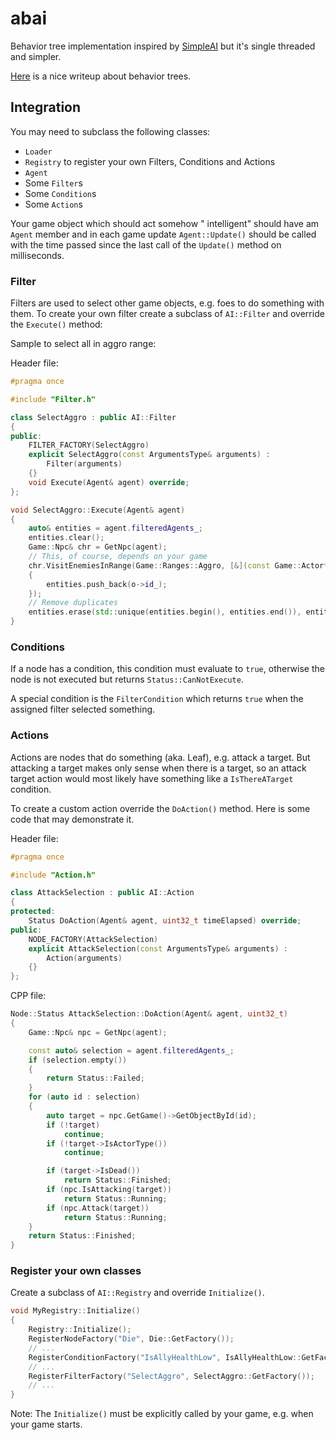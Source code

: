 # abai

Behavior tree implementation inspired by [SimpleAI](https://github.com/mgerhardy/simpleai)
but it's single threaded and simpler.

[Here](https://outforafight.wordpress.com/2014/07/15/behaviour-behavior-trees-for-ai-dudes-part-1/)
is a nice writeup about behavior trees.

## Integration

You may need to subclass the following classes:

* `Loader`
* `Registry` to register your own Filters, Conditions and Actions
* `Agent`
* Some `Filter`s
* Some `Condition`s
* Some `Action`s

Your game object which should act somehow " intelligent" should have am `Agent`
member and in each game update `Agent::Update()` should be called with the time
passed since the last call of the `Update()` method on milliseconds.

### Filter

Filters are used to select other game objects, e.g. foes to do something with
them. To create your own filter create a subclass of `AI::Filter` and override
the `Execute()` method:

Sample to select all in aggro range:

Header file:

~~~cpp
#pragma once

#include "Filter.h"

class SelectAggro : public AI::Filter
{
public:
    FILTER_FACTORY(SelectAggro)
    explicit SelectAggro(const ArgumentsType& arguments) :
        Filter(arguments)
    {}
    void Execute(Agent& agent) override;
};
~~~

~~~cpp
void SelectAggro::Execute(Agent& agent)
{
    auto& entities = agent.filteredAgents_;
    entities.clear();
    Game::Npc& chr = GetNpc(agent);
    // This, of course, depends on your game
    chr.VisitEnemiesInRange(Game::Ranges::Aggro, [&](const Game::Actor* o)
    {
        entities.push_back(o->id_);
    });
    // Remove duplicates
    entities.erase(std::unique(entities.begin(), entities.end()), entities.end());
}
~~~

### Conditions

If a node has a condition, this condition must evaluate to `true`, otherwise the
node is not executed but returns `Status::CanNotExecute`.

A special condition is the `FilterCondition` which returns `true` when the assigned
filter selected something.

### Actions

Actions are nodes that do something (aka. Leaf), e.g. attack a target. But attacking
a target makes only sense when there is a target, so an attack target action would
most likely have something like a `IsThereATarget` condition.

To create a custom action override the `DoAction()` method. Here is some code that
may demonstrate it.

Header file:

~~~cpp
#pragma once

#include "Action.h"

class AttackSelection : public AI::Action
{
protected:
    Status DoAction(Agent& agent, uint32_t timeElapsed) override;
public:
    NODE_FACTORY(AttackSelection)
    explicit AttackSelection(const ArgumentsType& arguments) :
        Action(arguments)
    {}
};
~~~

CPP file:

~~~cpp
Node::Status AttackSelection::DoAction(Agent& agent, uint32_t)
{
    Game::Npc& npc = GetNpc(agent);

    const auto& selection = agent.filteredAgents_;
    if (selection.empty())
    {
        return Status::Failed;
    }
    for (auto id : selection)
    {
        auto target = npc.GetGame()->GetObjectById(id);
        if (!target)
            continue;
        if (!target->IsActorType())
            continue;

        if (target->IsDead())
            return Status::Finished;
        if (npc.IsAttacking(target))
            return Status::Running;
        if (npc.Attack(target))
            return Status::Running;
    }
    return Status::Finished;
}
~~~

### Register your own classes

Create a subclass of `AI::Registry` and override `Initialize()`.

~~~cpp
void MyRegistry::Initialize()
{
    Registry::Initialize();
    RegisterNodeFactory("Die", Die::GetFactory());
    // ...
    RegisterConditionFactory("IsAllyHealthLow", IsAllyHealthLow::GetFactory());
    // ...
    RegisterFilterFactory("SelectAggro", SelectAggro::GetFactory());
    // ...
}
~~~

Note: The `Initialize()` must be explicitly called by your game, e.g. when your
game starts.